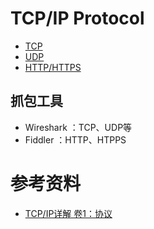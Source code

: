 # TCP/IP Protocol

* [TCP](https://github.com/steveLauwh/TCP-IP/tree/master/TCP)
* [UDP](https://github.com/steveLauwh/TCP-IP/tree/master/UDP)
* [HTTP/HTTPS](https://github.com/steveLauwh/TCP-IP/tree/master/HTTP)

## 抓包工具

* Wireshark ：TCP、UDP等
* Fiddler ：HTTP、HTPPS

# 参考资料

* [TCP/IP详解 卷1：协议](https://book.douban.com/subject/1088054/)
